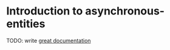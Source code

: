 # Introduction to asynchronous-entities

TODO: write [great documentation](http://jacobian.org/writing/what-to-write/)
